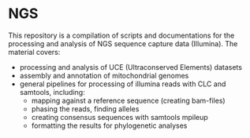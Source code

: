 # NGS
This repository is a compilation of scripts and documentations for the processing and analysis of NGS sequence capture data (Illumina).
The material covers:  
- processing and analysis of UCE (Ultraconserved Elements) datasets  
- assembly and annotation of mitochondrial genomes  
- general pipelines for processing of illumina reads with CLC and samtools, including:  
  - mapping against a reference sequence (creating bam-files)
  - phasing the reads, finding alleles
  - creating consensus sequences with samtools mpileup
  - formatting the results for phylogenetic analyses
